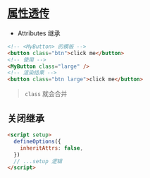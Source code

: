 # [`属性透传`](https://cn.vuejs.org/guide/components/attrs.html#class-and-style-merging)

- Attributes 继承

```html
<!-- <MyButton> 的模板 -->
<button class="btn">click me</button>
<!-- 使用 -->
<MyButton class="large" />
<!-- 渲染结果 -->
<button class="btn large">click me</button>
```

> `class` 就会合并

## 关闭继承

```html
<script setup>
  defineOptions({
    inheritAttrs: false,
  })
  // ...setup 逻辑
</script>
```
